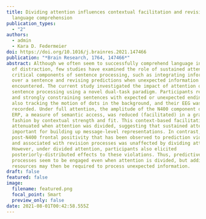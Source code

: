 ```yaml
---
title: Dividing attention influences contextual facilitation and revision during
  language comprehension
publication_types:
  - "2"
authors:
  - admin
  - Kara D. Federmeier
doi: https://doi.org/10.1016/j.brainres.2021.147466
publication: "*Brain Research, 1764, 147466*"
abstract: Although we often seem to successfully comprehend language in the face
  of distraction, few studies have examined the role of sustained attention in
  critical components of sentence processing, such as integrating information
  over a sentence and revising predictions when unexpected information is
  encountered. The current study investigated the impact of attention on
  sentence processing using a novel dual-task paradigm. Participants read weakly
  and strongly constraining sentences with expected or unexpected endings while
  also tracking the motion of dots in the background, and their EEG was
  recorded. Under full attention, the amplitude of the N400 component of the
  ERP, a measure of semantic access, was reduced (facilitated) in a graded
  fashion by contextual strength and fit. This context-based facilitation was
  attenuated when attention was divided, suggesting that sustained attention is
  important for building up message-level representations. In contrast, the
  post-N400 frontal positivity that has been observed to prediction violations
  and associated with revision processes was unaffected by dividing attention.
  However, under divided attention, participants also elicited
  posteriorly-distributed effects to these violations. Thus, predictive
  processes seem to be engaged even when attention is divided, but additional
  resources may then be required to process unexpected information.
draft: false
featured: false
image:
  filename: featured.png
  focal_point: Smart
  preview_only: false
date: 2021-08-01T00:42:58.555Z
---
```

